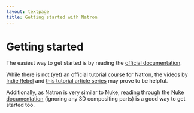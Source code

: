 ```yaml
---
layout: textpage
title: Getting started with Natron
---
```


# Getting started

The easiest way to get started is by reading the [official documentation](https://natron.readthedocs.io/en).

While there is not (yet) an official tutorial course for Natron, the videos by [Indie Rebel](https://www.youtube.com/@IndieRebel) and [this tutorial article series](https://openvisualfx.com/2017/07/26/intro-to-compositing-in-natron/) may prove to be helpful.

Additionally, as Natron is very similar to Nuke, reading through the [Nuke documentation](https://learn.foundry.com/nuke/13.0/content/learn_nuke.html) (ignoring any 3D compositing parts) is a good way to get started too.
